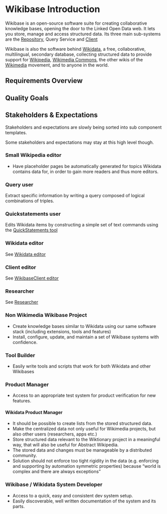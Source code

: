 # Wikibase Introduction

Wikibase is an open-source software suite for creating collaborative knowledge bases, opening the door to the Linked Open Data web. It lets you store, manage and access structured data.
Its three main sub-systems are the [Repository](./systems/Repository/01-Introduction.md), Query Service and [Client](./systems/Client/01-Introduction.md)

Wikibase is also the software behind [Wikidata](https://www.wikidata.org), a free, collaborative, multilingual, secondary database, collecting structured data to provide support for [Wikipedia](https://www.wikipedia.org), [Wikimedia Commons](https://commons.wikimedia.org/wiki/Main_Page), the other wikis of the [Wikimedia](https://www.wikimedia.org/) movement, and to anyone in the world.

## Requirements Overview

## Quality Goals

## Stakeholders & Expectations

Stakeholders and expectations are slowly being sorted into sub component templates.

Some stakeholders and expectations may stay at this high level though.

### Small Wikipedia editor

- Have placeholder pages be automatically generated for topics Wikidata contains data for, in order to gain more readers and thus more editors.

### Query user

Extract specific information by writing a query composed of logical combinations of triples.

### Quickstatements user

Edits Wikidata items by constructing a simple set of text commands using the [QuickStatements tool](https://www.wikidata.org/wiki/Help:QuickStatements)

### Wikidata editor

See [Wikidata editor](./systems/Repository/01-Introduction.md#wikidata-editor)

### Client editor

See [WikibaseClient editor](./systems/Client/01-Introduction.md#wikibase-client-editor)

### Researcher

See [Researcher](./systems/Repository/01-Introduction.md#researcher)

### Non Wikimedia Wikibase Project

- Create knowledge bases similar to Wikidata using our same software stack (including extensions, tools and features)
- Install, configure, update, and maintain a set of Wikibase systems with confidence.

### Tool Builder

- Easily write tools and scripts that work for both Wikidata and other Wikibases

### Product Manager

- Access to an appropriate test system for product verification for new features.

#### Wikidata Product Manager

- It should be possible to create lists from the stored structured data.
- Make the centralized data not only useful for Wikimedia projects, but also other users (researchers, apps etc.)
- Store structured data relevant to the Wiktionary project in a meaningful way, that will also be useful for Abstract Wikipedia.
- The stored data and changes must be manageable by a distributed community.
- Solution should not enforce too tight rigidity in the data (e.g. enforcing and supporting by automation symmetric properties) because “world is complex and there are always exceptions”

### Wikibase / Wikidata System Developer

- Access to a quick, easy and consistent dev system setup.
- Easily discoverable, well written documentation of the system and its parts.
